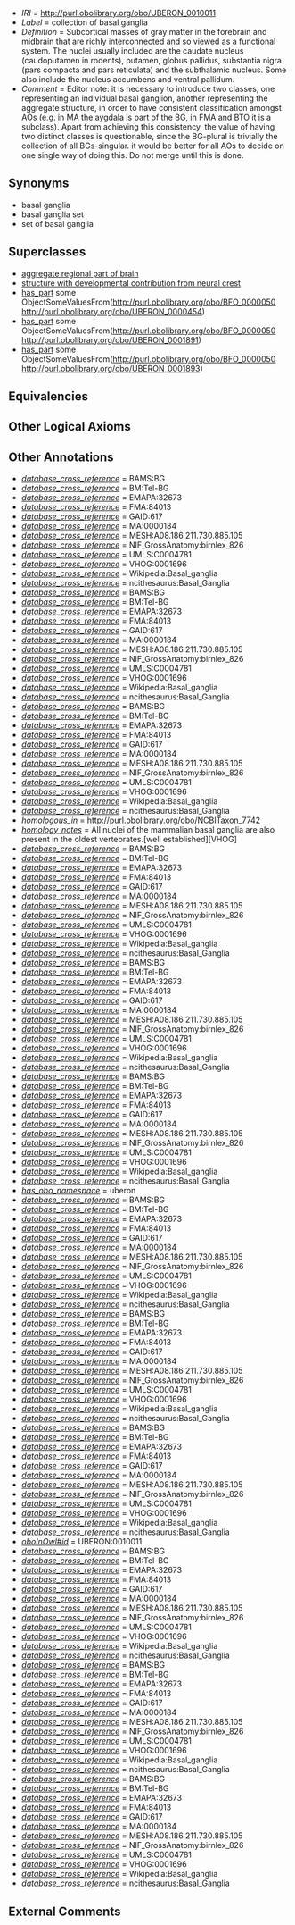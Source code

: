  * *IRI* = http://purl.obolibrary.org/obo/UBERON_0010011
 * *Label* = collection of basal ganglia
 * *Definition* = Subcortical masses of gray matter in the forebrain and midbrain that are richly interconnected and so viewed as a functional system. The nuclei usually included are the caudate nucleus (caudoputamen in rodents), putamen, globus pallidus, substantia nigra (pars compacta and pars reticulata) and the subthalamic nucleus. Some also include the nucleus accumbens and ventral pallidum.
 * *Comment* = Editor note: it is necessary to introduce two classes, one representing an individual basal ganglion, another representing the aggregate structure, in order to have consistent classification amongst AOs (e.g. in MA the aygdala is part of the BG, in FMA and BTO it is a subclass). Apart from achieving this consistency, the value of having two distinct classes is questionable, since the BG-plural is trivially the collection of all BGs-singular.  it would be better for all AOs to decide on one single way of doing this. Do not merge until this is done.

## Synonyms

 * basal ganglia
 * basal ganglia set
 * set of basal ganglia

## Superclasses

 * [aggregate regional part of brain](../../UBERON/09/UBERON_0010009.md)
 * [structure with developmental contribution from neural crest](../../UBERON/14/UBERON_0010314.md)
 * [has_part](../../BFO/51/BFO_0000051.md) some ObjectSomeValuesFrom(<http://purl.obolibrary.org/obo/BFO_0000050> <http://purl.obolibrary.org/obo/UBERON_0000454>)
 * [has_part](../../BFO/51/BFO_0000051.md) some ObjectSomeValuesFrom(<http://purl.obolibrary.org/obo/BFO_0000050> <http://purl.obolibrary.org/obo/UBERON_0001891>)
 * [has_part](../../BFO/51/BFO_0000051.md) some ObjectSomeValuesFrom(<http://purl.obolibrary.org/obo/BFO_0000050> <http://purl.obolibrary.org/obo/UBERON_0001893>)

## Equivalencies


## Other Logical Axioms


## Other Annotations

 * *[database_cross_reference](../../ef/oboInOwl#hasDbXref.md)* = BAMS:BG
 * *[database_cross_reference](../../ef/oboInOwl#hasDbXref.md)* = BM:Tel-BG
 * *[database_cross_reference](../../ef/oboInOwl#hasDbXref.md)* = EMAPA:32673
 * *[database_cross_reference](../../ef/oboInOwl#hasDbXref.md)* = FMA:84013
 * *[database_cross_reference](../../ef/oboInOwl#hasDbXref.md)* = GAID:617
 * *[database_cross_reference](../../ef/oboInOwl#hasDbXref.md)* = MA:0000184
 * *[database_cross_reference](../../ef/oboInOwl#hasDbXref.md)* = MESH:A08.186.211.730.885.105
 * *[database_cross_reference](../../ef/oboInOwl#hasDbXref.md)* = NIF_GrossAnatomy:birnlex_826
 * *[database_cross_reference](../../ef/oboInOwl#hasDbXref.md)* = UMLS:C0004781
 * *[database_cross_reference](../../ef/oboInOwl#hasDbXref.md)* = VHOG:0001696
 * *[database_cross_reference](../../ef/oboInOwl#hasDbXref.md)* = Wikipedia:Basal_ganglia
 * *[database_cross_reference](../../ef/oboInOwl#hasDbXref.md)* = ncithesaurus:Basal_Ganglia
 * *[database_cross_reference](../../ef/oboInOwl#hasDbXref.md)* = BAMS:BG
 * *[database_cross_reference](../../ef/oboInOwl#hasDbXref.md)* = BM:Tel-BG
 * *[database_cross_reference](../../ef/oboInOwl#hasDbXref.md)* = EMAPA:32673
 * *[database_cross_reference](../../ef/oboInOwl#hasDbXref.md)* = FMA:84013
 * *[database_cross_reference](../../ef/oboInOwl#hasDbXref.md)* = GAID:617
 * *[database_cross_reference](../../ef/oboInOwl#hasDbXref.md)* = MA:0000184
 * *[database_cross_reference](../../ef/oboInOwl#hasDbXref.md)* = MESH:A08.186.211.730.885.105
 * *[database_cross_reference](../../ef/oboInOwl#hasDbXref.md)* = NIF_GrossAnatomy:birnlex_826
 * *[database_cross_reference](../../ef/oboInOwl#hasDbXref.md)* = UMLS:C0004781
 * *[database_cross_reference](../../ef/oboInOwl#hasDbXref.md)* = VHOG:0001696
 * *[database_cross_reference](../../ef/oboInOwl#hasDbXref.md)* = Wikipedia:Basal_ganglia
 * *[database_cross_reference](../../ef/oboInOwl#hasDbXref.md)* = ncithesaurus:Basal_Ganglia
 * *[database_cross_reference](../../ef/oboInOwl#hasDbXref.md)* = BAMS:BG
 * *[database_cross_reference](../../ef/oboInOwl#hasDbXref.md)* = BM:Tel-BG
 * *[database_cross_reference](../../ef/oboInOwl#hasDbXref.md)* = EMAPA:32673
 * *[database_cross_reference](../../ef/oboInOwl#hasDbXref.md)* = FMA:84013
 * *[database_cross_reference](../../ef/oboInOwl#hasDbXref.md)* = GAID:617
 * *[database_cross_reference](../../ef/oboInOwl#hasDbXref.md)* = MA:0000184
 * *[database_cross_reference](../../ef/oboInOwl#hasDbXref.md)* = MESH:A08.186.211.730.885.105
 * *[database_cross_reference](../../ef/oboInOwl#hasDbXref.md)* = NIF_GrossAnatomy:birnlex_826
 * *[database_cross_reference](../../ef/oboInOwl#hasDbXref.md)* = UMLS:C0004781
 * *[database_cross_reference](../../ef/oboInOwl#hasDbXref.md)* = VHOG:0001696
 * *[database_cross_reference](../../ef/oboInOwl#hasDbXref.md)* = Wikipedia:Basal_ganglia
 * *[database_cross_reference](../../ef/oboInOwl#hasDbXref.md)* = ncithesaurus:Basal_Ganglia
 * *[homologous_in](../../core#homologous/in/core#homologous_in.md)* = http://purl.obolibrary.org/obo/NCBITaxon_7742
 * *[homology_notes](../../UBPROP/03/UBPROP_0000003.md)* = All nuclei of the mammalian basal ganglia are also present in the oldest vertebrates.[well established][VHOG]
 * *[database_cross_reference](../../ef/oboInOwl#hasDbXref.md)* = BAMS:BG
 * *[database_cross_reference](../../ef/oboInOwl#hasDbXref.md)* = BM:Tel-BG
 * *[database_cross_reference](../../ef/oboInOwl#hasDbXref.md)* = EMAPA:32673
 * *[database_cross_reference](../../ef/oboInOwl#hasDbXref.md)* = FMA:84013
 * *[database_cross_reference](../../ef/oboInOwl#hasDbXref.md)* = GAID:617
 * *[database_cross_reference](../../ef/oboInOwl#hasDbXref.md)* = MA:0000184
 * *[database_cross_reference](../../ef/oboInOwl#hasDbXref.md)* = MESH:A08.186.211.730.885.105
 * *[database_cross_reference](../../ef/oboInOwl#hasDbXref.md)* = NIF_GrossAnatomy:birnlex_826
 * *[database_cross_reference](../../ef/oboInOwl#hasDbXref.md)* = UMLS:C0004781
 * *[database_cross_reference](../../ef/oboInOwl#hasDbXref.md)* = VHOG:0001696
 * *[database_cross_reference](../../ef/oboInOwl#hasDbXref.md)* = Wikipedia:Basal_ganglia
 * *[database_cross_reference](../../ef/oboInOwl#hasDbXref.md)* = ncithesaurus:Basal_Ganglia
 * *[database_cross_reference](../../ef/oboInOwl#hasDbXref.md)* = BAMS:BG
 * *[database_cross_reference](../../ef/oboInOwl#hasDbXref.md)* = BM:Tel-BG
 * *[database_cross_reference](../../ef/oboInOwl#hasDbXref.md)* = EMAPA:32673
 * *[database_cross_reference](../../ef/oboInOwl#hasDbXref.md)* = FMA:84013
 * *[database_cross_reference](../../ef/oboInOwl#hasDbXref.md)* = GAID:617
 * *[database_cross_reference](../../ef/oboInOwl#hasDbXref.md)* = MA:0000184
 * *[database_cross_reference](../../ef/oboInOwl#hasDbXref.md)* = MESH:A08.186.211.730.885.105
 * *[database_cross_reference](../../ef/oboInOwl#hasDbXref.md)* = NIF_GrossAnatomy:birnlex_826
 * *[database_cross_reference](../../ef/oboInOwl#hasDbXref.md)* = UMLS:C0004781
 * *[database_cross_reference](../../ef/oboInOwl#hasDbXref.md)* = VHOG:0001696
 * *[database_cross_reference](../../ef/oboInOwl#hasDbXref.md)* = Wikipedia:Basal_ganglia
 * *[database_cross_reference](../../ef/oboInOwl#hasDbXref.md)* = ncithesaurus:Basal_Ganglia
 * *[database_cross_reference](../../ef/oboInOwl#hasDbXref.md)* = BAMS:BG
 * *[database_cross_reference](../../ef/oboInOwl#hasDbXref.md)* = BM:Tel-BG
 * *[database_cross_reference](../../ef/oboInOwl#hasDbXref.md)* = EMAPA:32673
 * *[database_cross_reference](../../ef/oboInOwl#hasDbXref.md)* = FMA:84013
 * *[database_cross_reference](../../ef/oboInOwl#hasDbXref.md)* = GAID:617
 * *[database_cross_reference](../../ef/oboInOwl#hasDbXref.md)* = MA:0000184
 * *[database_cross_reference](../../ef/oboInOwl#hasDbXref.md)* = MESH:A08.186.211.730.885.105
 * *[database_cross_reference](../../ef/oboInOwl#hasDbXref.md)* = NIF_GrossAnatomy:birnlex_826
 * *[database_cross_reference](../../ef/oboInOwl#hasDbXref.md)* = UMLS:C0004781
 * *[database_cross_reference](../../ef/oboInOwl#hasDbXref.md)* = VHOG:0001696
 * *[database_cross_reference](../../ef/oboInOwl#hasDbXref.md)* = Wikipedia:Basal_ganglia
 * *[database_cross_reference](../../ef/oboInOwl#hasDbXref.md)* = ncithesaurus:Basal_Ganglia
 * *[has_obo_namespace](../../ce/oboInOwl#hasOBONamespace.md)* = uberon
 * *[database_cross_reference](../../ef/oboInOwl#hasDbXref.md)* = BAMS:BG
 * *[database_cross_reference](../../ef/oboInOwl#hasDbXref.md)* = BM:Tel-BG
 * *[database_cross_reference](../../ef/oboInOwl#hasDbXref.md)* = EMAPA:32673
 * *[database_cross_reference](../../ef/oboInOwl#hasDbXref.md)* = FMA:84013
 * *[database_cross_reference](../../ef/oboInOwl#hasDbXref.md)* = GAID:617
 * *[database_cross_reference](../../ef/oboInOwl#hasDbXref.md)* = MA:0000184
 * *[database_cross_reference](../../ef/oboInOwl#hasDbXref.md)* = MESH:A08.186.211.730.885.105
 * *[database_cross_reference](../../ef/oboInOwl#hasDbXref.md)* = NIF_GrossAnatomy:birnlex_826
 * *[database_cross_reference](../../ef/oboInOwl#hasDbXref.md)* = UMLS:C0004781
 * *[database_cross_reference](../../ef/oboInOwl#hasDbXref.md)* = VHOG:0001696
 * *[database_cross_reference](../../ef/oboInOwl#hasDbXref.md)* = Wikipedia:Basal_ganglia
 * *[database_cross_reference](../../ef/oboInOwl#hasDbXref.md)* = ncithesaurus:Basal_Ganglia
 * *[database_cross_reference](../../ef/oboInOwl#hasDbXref.md)* = BAMS:BG
 * *[database_cross_reference](../../ef/oboInOwl#hasDbXref.md)* = BM:Tel-BG
 * *[database_cross_reference](../../ef/oboInOwl#hasDbXref.md)* = EMAPA:32673
 * *[database_cross_reference](../../ef/oboInOwl#hasDbXref.md)* = FMA:84013
 * *[database_cross_reference](../../ef/oboInOwl#hasDbXref.md)* = GAID:617
 * *[database_cross_reference](../../ef/oboInOwl#hasDbXref.md)* = MA:0000184
 * *[database_cross_reference](../../ef/oboInOwl#hasDbXref.md)* = MESH:A08.186.211.730.885.105
 * *[database_cross_reference](../../ef/oboInOwl#hasDbXref.md)* = NIF_GrossAnatomy:birnlex_826
 * *[database_cross_reference](../../ef/oboInOwl#hasDbXref.md)* = UMLS:C0004781
 * *[database_cross_reference](../../ef/oboInOwl#hasDbXref.md)* = VHOG:0001696
 * *[database_cross_reference](../../ef/oboInOwl#hasDbXref.md)* = Wikipedia:Basal_ganglia
 * *[database_cross_reference](../../ef/oboInOwl#hasDbXref.md)* = ncithesaurus:Basal_Ganglia
 * *[database_cross_reference](../../ef/oboInOwl#hasDbXref.md)* = BAMS:BG
 * *[database_cross_reference](../../ef/oboInOwl#hasDbXref.md)* = BM:Tel-BG
 * *[database_cross_reference](../../ef/oboInOwl#hasDbXref.md)* = EMAPA:32673
 * *[database_cross_reference](../../ef/oboInOwl#hasDbXref.md)* = FMA:84013
 * *[database_cross_reference](../../ef/oboInOwl#hasDbXref.md)* = GAID:617
 * *[database_cross_reference](../../ef/oboInOwl#hasDbXref.md)* = MA:0000184
 * *[database_cross_reference](../../ef/oboInOwl#hasDbXref.md)* = MESH:A08.186.211.730.885.105
 * *[database_cross_reference](../../ef/oboInOwl#hasDbXref.md)* = NIF_GrossAnatomy:birnlex_826
 * *[database_cross_reference](../../ef/oboInOwl#hasDbXref.md)* = UMLS:C0004781
 * *[database_cross_reference](../../ef/oboInOwl#hasDbXref.md)* = VHOG:0001696
 * *[database_cross_reference](../../ef/oboInOwl#hasDbXref.md)* = Wikipedia:Basal_ganglia
 * *[database_cross_reference](../../ef/oboInOwl#hasDbXref.md)* = ncithesaurus:Basal_Ganglia
 * *[oboInOwl#id](../../id/oboInOwl#id.md)* = UBERON:0010011
 * *[database_cross_reference](../../ef/oboInOwl#hasDbXref.md)* = BAMS:BG
 * *[database_cross_reference](../../ef/oboInOwl#hasDbXref.md)* = BM:Tel-BG
 * *[database_cross_reference](../../ef/oboInOwl#hasDbXref.md)* = EMAPA:32673
 * *[database_cross_reference](../../ef/oboInOwl#hasDbXref.md)* = FMA:84013
 * *[database_cross_reference](../../ef/oboInOwl#hasDbXref.md)* = GAID:617
 * *[database_cross_reference](../../ef/oboInOwl#hasDbXref.md)* = MA:0000184
 * *[database_cross_reference](../../ef/oboInOwl#hasDbXref.md)* = MESH:A08.186.211.730.885.105
 * *[database_cross_reference](../../ef/oboInOwl#hasDbXref.md)* = NIF_GrossAnatomy:birnlex_826
 * *[database_cross_reference](../../ef/oboInOwl#hasDbXref.md)* = UMLS:C0004781
 * *[database_cross_reference](../../ef/oboInOwl#hasDbXref.md)* = VHOG:0001696
 * *[database_cross_reference](../../ef/oboInOwl#hasDbXref.md)* = Wikipedia:Basal_ganglia
 * *[database_cross_reference](../../ef/oboInOwl#hasDbXref.md)* = ncithesaurus:Basal_Ganglia
 * *[database_cross_reference](../../ef/oboInOwl#hasDbXref.md)* = BAMS:BG
 * *[database_cross_reference](../../ef/oboInOwl#hasDbXref.md)* = BM:Tel-BG
 * *[database_cross_reference](../../ef/oboInOwl#hasDbXref.md)* = EMAPA:32673
 * *[database_cross_reference](../../ef/oboInOwl#hasDbXref.md)* = FMA:84013
 * *[database_cross_reference](../../ef/oboInOwl#hasDbXref.md)* = GAID:617
 * *[database_cross_reference](../../ef/oboInOwl#hasDbXref.md)* = MA:0000184
 * *[database_cross_reference](../../ef/oboInOwl#hasDbXref.md)* = MESH:A08.186.211.730.885.105
 * *[database_cross_reference](../../ef/oboInOwl#hasDbXref.md)* = NIF_GrossAnatomy:birnlex_826
 * *[database_cross_reference](../../ef/oboInOwl#hasDbXref.md)* = UMLS:C0004781
 * *[database_cross_reference](../../ef/oboInOwl#hasDbXref.md)* = VHOG:0001696
 * *[database_cross_reference](../../ef/oboInOwl#hasDbXref.md)* = Wikipedia:Basal_ganglia
 * *[database_cross_reference](../../ef/oboInOwl#hasDbXref.md)* = ncithesaurus:Basal_Ganglia
 * *[database_cross_reference](../../ef/oboInOwl#hasDbXref.md)* = BAMS:BG
 * *[database_cross_reference](../../ef/oboInOwl#hasDbXref.md)* = BM:Tel-BG
 * *[database_cross_reference](../../ef/oboInOwl#hasDbXref.md)* = EMAPA:32673
 * *[database_cross_reference](../../ef/oboInOwl#hasDbXref.md)* = FMA:84013
 * *[database_cross_reference](../../ef/oboInOwl#hasDbXref.md)* = GAID:617
 * *[database_cross_reference](../../ef/oboInOwl#hasDbXref.md)* = MA:0000184
 * *[database_cross_reference](../../ef/oboInOwl#hasDbXref.md)* = MESH:A08.186.211.730.885.105
 * *[database_cross_reference](../../ef/oboInOwl#hasDbXref.md)* = NIF_GrossAnatomy:birnlex_826
 * *[database_cross_reference](../../ef/oboInOwl#hasDbXref.md)* = UMLS:C0004781
 * *[database_cross_reference](../../ef/oboInOwl#hasDbXref.md)* = VHOG:0001696
 * *[database_cross_reference](../../ef/oboInOwl#hasDbXref.md)* = Wikipedia:Basal_ganglia
 * *[database_cross_reference](../../ef/oboInOwl#hasDbXref.md)* = ncithesaurus:Basal_Ganglia

## External Comments

